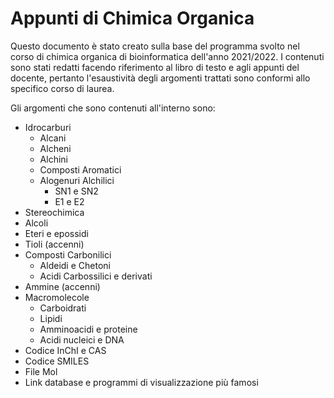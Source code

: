 # Appunti di Chimica Organica

Questo documento è stato creato sulla base del programma svolto nel corso di chimica organica di bioinformatica dell'anno 2021/2022. I contenuti sono stati redatti facendo riferimento al libro di testo e agli appunti del docente, pertanto l'esaustività degli argomenti trattati sono conformi allo specifico corso di laurea.

Gli argomenti che sono contenuti all'interno sono:
- Idrocarburi
  - Alcani
  - Alcheni
  - Alchini
  - Composti Aromatici
  - Alogenuri Alchilici
    - SN1 e SN2
    - E1 e E2
- Stereochimica
- Alcoli
- Eteri e epossidi
- Tioli (accenni)
- Composti Carbonilici
  - Aldeidi e Chetoni
  - Acidi Carbossilici e derivati
- Ammine (accenni)
- Macromolecole
  - Carboidrati
  - Lipidi
  - Amminoacidi e proteine
  - Acidi nucleici e DNA
- Codice InChI e CAS
- Codice SMILES
- File Mol
- Link database e programmi di visualizzazione più famosi